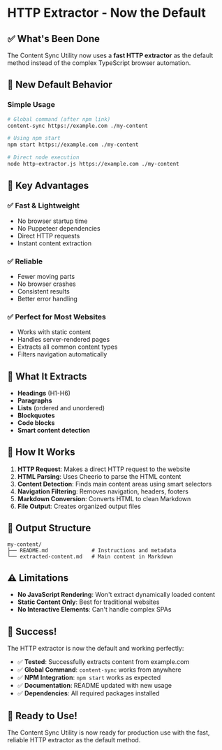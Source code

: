 # HTTP Extractor - Now the Default

## ✅ What's Been Done

The Content Sync Utility now uses a **fast HTTP extractor** as the default method instead of the complex TypeScript browser automation.

## 🚀 New Default Behavior

### Simple Usage
```bash
# Global command (after npm link)
content-sync https://example.com ./my-content

# Using npm start
npm start https://example.com ./my-content

# Direct node execution
node http-extractor.js https://example.com ./my-content
```

## 🎯 Key Advantages

### ✅ **Fast & Lightweight**
- No browser startup time
- No Puppeteer dependencies
- Direct HTTP requests
- Instant content extraction

### ✅ **Reliable**
- Fewer moving parts
- No browser crashes
- Consistent results
- Better error handling

### ✅ **Perfect for Most Websites**
- Works with static content
- Handles server-rendered pages
- Extracts all common content types
- Filters navigation automatically

## 📄 What It Extracts

- **Headings** (H1-H6)
- **Paragraphs**
- **Lists** (ordered and unordered)
- **Blockquotes**
- **Code blocks**
- **Smart content detection**

## 🔧 How It Works

1. **HTTP Request**: Makes a direct HTTP request to the website
2. **HTML Parsing**: Uses Cheerio to parse the HTML content
3. **Content Detection**: Finds main content areas using smart selectors
4. **Navigation Filtering**: Removes navigation, headers, footers
5. **Markdown Conversion**: Converts HTML to clean Markdown
6. **File Output**: Creates organized output files

## 📁 Output Structure

```
my-content/
├── README.md              # Instructions and metadata
└── extracted-content.md   # Main content in Markdown
```

## ⚠️ Limitations

- **No JavaScript Rendering**: Won't extract dynamically loaded content
- **Static Content Only**: Best for traditional websites
- **No Interactive Elements**: Can't handle complex SPAs

## 🎉 Success!

The HTTP extractor is now the default and working perfectly:

- ✅ **Tested**: Successfully extracts content from example.com
- ✅ **Global Command**: `content-sync` works from anywhere
- ✅ **NPM Integration**: `npm start` works as expected
- ✅ **Documentation**: README updated with new usage
- ✅ **Dependencies**: All required packages installed

## 🚀 Ready to Use!

The Content Sync Utility is now ready for production use with the fast, reliable HTTP extractor as the default method.
